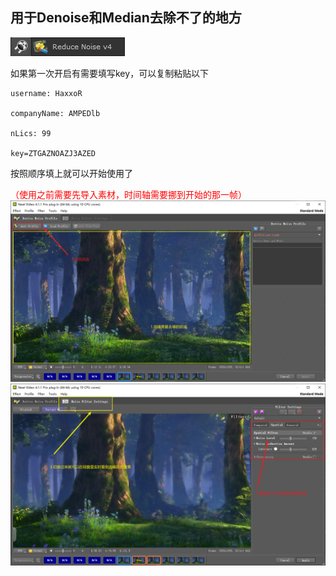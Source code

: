 ## 用于Denoise和Median去除不了的地方
![Alt text](../png/NukePng/image2021-10-8_15-21-31.png)

如果第一次开启有需要填写key，可以复制粘贴以下
```
username: HaxxoR

companyName: AMPEDlb

nLics: 99

key=ZTGAZNOAZJ3AZED
```
按照顺序填上就可以开始使用了

<font color=red>（使用之前需要先导入素材，时间轴需要挪到开始的那一帧）</font>
![Alt text](../png/NukePng/image2021-10-8_15-31-26.png)
![Alt text](../png/NukePng/image2021-10-8_15-34-4.png)